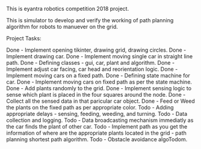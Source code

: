 This is eyantra robotics competition 2018 project.

This is simulator to develop and verify the working of path planning algorithm for robots to manuever on the grid.

Project Tasks:

Done - Implement opening tikinter, drawing grid, drawing circles.
Done - Implement drawing car.
Done - Implement moving single car in straight line path.
Done - Defining classes - gui, car, plant and algorithm.
Done - Implement adjust car facing, car head and reorientation logic.
Done - Implement moving cars on a fixed path.
Done - Defining state machine for car.
Done - Implement moving cars on fixed path as per the state machine.
Done - Add plants randomly to the grid.
Done - Implement sensing logic to sense which plant is placed in the four squares around the node.
Done - Collect all the sensed data in that paricular car object.
Done - Feed or Weed the plants on the fixed path as per appropriate color.
Todo - Adding appropriate delays - sensing, feeding, weeding, and turning.
Todo - Data collection and logging.
Todo - Data broadcasting mechanism immediatly as the car finds the plant of other car.
Todo - Implement path as you get the information of where are the appropriate plants located in the grid - path planning shortest path algorithm.
Todo - Obstacle avoidance algoTodom.